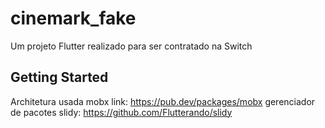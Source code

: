 # cinemark_fake

Um projeto Flutter realizado para ser contratado na Switch

## Getting Started
Architetura usada mobx link: https://pub.dev/packages/mobx
gerenciador de pacotes slidy: https://github.com/Flutterando/slidy
